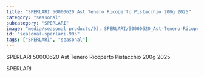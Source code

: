 ```yaml
---
title: "SPERLARI 50000620 Ast Tenero Ricoperto Pistacchio 200g 2025"
category: "seasonal"
subcategory: "SPERLARI"
image: "media/seasonal products/03. SPERLARI/50000620_Ast-Tenero-Ricoperto-Pistacchio-200g-2025.jpg"
id: "seasonal-sperlari-905"
tags: ["SPERLARI", "seasonal"]
---
```


SPERLARI 50000620 Ast Tenero Ricoperto Pistacchio 200g 2025

SPERLARI
